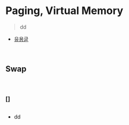 # Paging, Virtual Memory
> dd
* [유용글](https://velog.io/@kjh3865/%EA%B0%80%EC%83%81-%EB%A9%94%EB%AA%A8%EB%A6%AC-Virtual-Memory)

<br>

## Swap
#### 

<br>

### []
```bash
```
* dd
